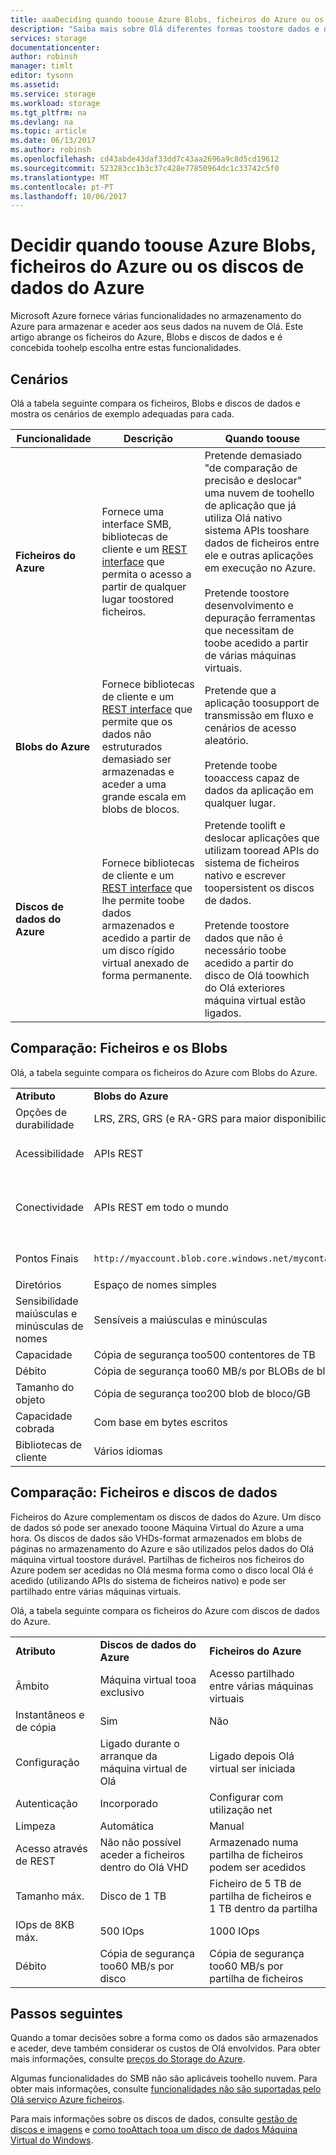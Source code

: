 ```yaml
---
title: aaaDeciding quando toouse Azure Blobs, ficheiros do Azure ou os discos de dados do Azure
description: "Saiba mais sobre Olá diferentes formas toostore dados e de acesso no Azure toohelp que decidir qual toouse de tecnologia."
services: storage
documentationcenter: 
author: robinsh
manager: timlt
editor: tysonn
ms.assetid: 
ms.service: storage
ms.workload: storage
ms.tgt_pltfrm: na
ms.devlang: na
ms.topic: article
ms.date: 06/13/2017
ms.author: robinsh
ms.openlocfilehash: cd43abde43daf33dd7c43aa2696a9c8d5cd19612
ms.sourcegitcommit: 523283cc1b3c37c428e77850964dc1c33742c5f0
ms.translationtype: MT
ms.contentlocale: pt-PT
ms.lasthandoff: 10/06/2017
---
```

# <a name="deciding-when-toouse-azure-blobs-azure-files-or-azure-data-disks"></a>Decidir quando toouse Azure Blobs, ficheiros do Azure ou os discos de dados do Azure

Microsoft Azure fornece várias funcionalidades no armazenamento do Azure para armazenar e aceder aos seus dados na nuvem de Olá. Este artigo abrange os ficheiros do Azure, Blobs e discos de dados e é concebida toohelp escolha entre estas funcionalidades.

## <a name="scenarios"></a>Cenários

Olá a tabela seguinte compara os ficheiros, Blobs e discos de dados e mostra os cenários de exemplo adequadas para cada.

| Funcionalidade | Descrição | Quando toouse |
|--------------|-------------|-------------|
| **Ficheiros do Azure** | Fornece uma interface SMB, bibliotecas de cliente e um [REST interface](/rest/api/storageservices/file-service-rest-api) que permita o acesso a partir de qualquer lugar toostored ficheiros. | Pretende demasiado "de comparação de precisão e deslocar" uma nuvem de toohello de aplicação que já utiliza Olá nativo sistema APIs tooshare dados de ficheiros entre ele e outras aplicações em execução no Azure.<br/><br/>Pretende toostore desenvolvimento e depuração ferramentas que necessitam de toobe acedido a partir de várias máquinas virtuais. |
| **Blobs do Azure** | Fornece bibliotecas de cliente e um [REST interface](/rest/api/storageservices/blob-service-rest-api) que permite que os dados não estruturados demasiado ser armazenadas e aceder a uma grande escala em blobs de blocos. | Pretende que a aplicação toosupport de transmissão em fluxo e cenários de acesso aleatório.<br/><br/>Pretende toobe tooaccess capaz de dados da aplicação em qualquer lugar. |
| **Discos de dados do Azure** | Fornece bibliotecas de cliente e um [REST interface](/rest/api/compute/virtualmachines/virtualmachines-create-or-update) que lhe permite toobe dados armazenados e acedido a partir de um disco rígido virtual anexado de forma permanente. | Pretende toolift e deslocar aplicações que utilizam tooread APIs do sistema de ficheiros nativo e escrever toopersistent os discos de dados.<br/><br/>Pretende toostore dados que não é necessário toobe acedido a partir do disco de Olá toowhich do Olá exteriores máquina virtual estão ligados. |

## <a name="comparison-files-and-blobs"></a>Comparação: Ficheiros e os Blobs

Olá, a tabela seguinte compara os ficheiros do Azure com Blobs do Azure.  
  
||||  
|-|-|-|  
|**Atributo**|**Blobs do Azure**|**Ficheiros do Azure**|  
|Opções de durabilidade|LRS, ZRS, GRS (e RA-GRS para maior disponibilidade)|LRS, GRS|  
|Acessibilidade|APIs REST|APIs REST<br /><br /> O SMB 2.1 e o SMB 3.0 (sistema de ficheiros padrão APIs)|  
|Conectividade|APIs REST em todo o mundo|APIs REST - em todo o mundo<br /><br /> O SMB 2.1 – numa região<br /><br /> O SMB 3.0 – em todo o mundo|  
|Pontos Finais|`http://myaccount.blob.core.windows.net/mycontainer/myblob`|`\\myaccount.file.core.windows.net\myshare\myfile.txt`<br /><br /> `http://myaccount.file.core.windows.net/myshare/myfile.txt`|  
|Diretórios|Espaço de nomes simples|Objetos de diretório verdadeiro|  
|Sensibilidade maiúsculas e minúsculas de nomes|Sensíveis a maiúsculas e minúsculas|Às maiúsculas e minúsculas, mas preservam maiúsculas|  
|Capacidade|Cópia de segurança too500 contentores de TB|Partilhas de ficheiros de 5 TB|  
|Débito|Cópia de segurança too60 MB/s por BLOBs de blocos|Cópia de segurança too60 MB/s por partilha|  
|Tamanho do objeto|Cópia de segurança too200 blob de bloco/GB|Cópia de segurança too1TB/ficheiro|  
|Capacidade cobrada|Com base em bytes escritos|Com base no tamanho de ficheiro|  
|Bibliotecas de cliente|Vários idiomas|Vários idiomas|  
  
## <a name="comparison-files-and-data-disks"></a>Comparação: Ficheiros e discos de dados

Ficheiros do Azure complementam os discos de dados do Azure. Um disco de dados só pode ser anexado tooone Máquina Virtual do Azure a uma hora. Os discos de dados são VHDs-format armazenados em blobs de páginas no armazenamento do Azure e são utilizados pelos dados do Olá máquina virtual toostore durável. Partilhas de ficheiros nos ficheiros do Azure podem ser acedidas no Olá mesma forma como o disco local Olá é acedido (utilizando APIs do sistema de ficheiros nativo) e pode ser partilhado entre várias máquinas virtuais.  
 
Olá, a tabela seguinte compara os ficheiros do Azure com discos de dados do Azure.  
 
||||  
|-|-|-|  
|**Atributo**|**Discos de dados do Azure**|**Ficheiros do Azure**|  
|Âmbito|Máquina virtual tooa exclusivo|Acesso partilhado entre várias máquinas virtuais|  
|Instantâneos e de cópia|Sim|Não|  
|Configuração|Ligado durante o arranque da máquina virtual de Olá|Ligado depois Olá virtual ser iniciada|  
|Autenticação|Incorporado|Configurar com utilização net|  
|Limpeza|Automática|Manual|  
|Acesso através de REST|Não não possível aceder a ficheiros dentro do Olá VHD|Armazenado numa partilha de ficheiros podem ser acedidos|  
|Tamanho máx.|Disco de 1 TB|Ficheiro de 5 TB de partilha de ficheiros e 1 TB dentro da partilha|  
|IOps de 8KB máx.|500 IOps|1000 IOps|  
|Débito|Cópia de segurança too60 MB/s por disco|Cópia de segurança too60 MB/s por partilha de ficheiros|  

## <a name="next-steps"></a>Passos seguintes

Quando a tomar decisões sobre a forma como os dados são armazenados e aceder, deve também considerar os custos de Olá envolvidos. Para obter mais informações, consulte [preços do Storage do Azure](https://azure.microsoft.com/pricing/details/storage/).
  
Algumas funcionalidades do SMB não são aplicáveis toohello nuvem. Para obter mais informações, consulte [funcionalidades não são suportadas pelo Olá serviço Azure ficheiros](/rest/api/storageservices/features-not-supported-by-the-azure-file-service).
  
Para mais informações sobre os discos de dados, consulte [gestão de discos e imagens](../../virtual-machines/windows/about-disks-and-vhds.md) e [como tooAttach tooa um disco de dados Máquina Virtual do Windows](../../virtual-machines/windows/classic/attach-disk.md).
